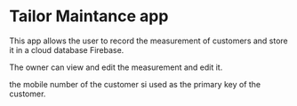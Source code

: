 # Tailor Maintance app

This app allows the user to record the measurement of customers and store it in a cloud database Firebase.

The owner can view and edit the measurement and edit it.

the mobile number of the customer si used as the primary key of the customer.

